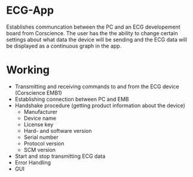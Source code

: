 # ECG-App
Establishes communcation between the PC and an ECG developement board from Corscience. The user has the the ability to change certain settings about what data the device will be sending and the ECG data will be displayed as a continuous graph in the app.

# Working
- Transmitting and receiving commands to and from the ECG device (Corscience EMB1)
- Establishing connection between PC and EMB
- Handshake procedure (getting product information about the device)
  - Manufacturer
  - Device name
  - License key
  - Hard- and software version
  - Serial number
  - Protocol version
  - SCM version
- Start and stop transmitting ECG data
- Error Handling
- GUI
